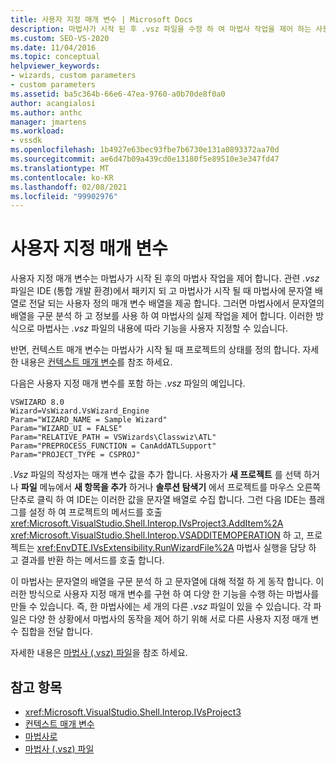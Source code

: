 ```yaml
---
title: 사용자 지정 매개 변수 | Microsoft Docs
description: 마법사가 시작 된 후 .vsz 파일을 수정 하 여 마법사 작업을 제어 하는 사용자 지정 매개 변수를 만드는 방법에 대해 알아봅니다.
ms.custom: SEO-VS-2020
ms.date: 11/04/2016
ms.topic: conceptual
helpviewer_keywords:
- wizards, custom parameters
- custom parameters
ms.assetid: ba5c364b-66e6-47ea-9760-a0b70de8f0a0
author: acangialosi
ms.author: anthc
manager: jmartens
ms.workload:
- vssdk
ms.openlocfilehash: 1b4927e63bec93fbe7b6730e131a0893372aa70d
ms.sourcegitcommit: ae6d47b09a439cd0e13180f5e89510e3e347fd47
ms.translationtype: MT
ms.contentlocale: ko-KR
ms.lasthandoff: 02/08/2021
ms.locfileid: "99902976"
---
```

# <a name="custom-parameters"></a>사용자 지정 매개 변수
사용자 지정 매개 변수는 마법사가 시작 된 후의 마법사 작업을 제어 합니다. 관련 *.vsz* 파일은 IDE (통합 개발 환경)에서 패키지 되 고 마법사가 시작 될 때 마법사에 문자열 배열로 전달 되는 사용자 정의 매개 변수 배열을 제공 합니다. 그러면 마법사에서 문자열의 배열을 구문 분석 하 고 정보를 사용 하 여 마법사의 실제 작업을 제어 합니다. 이러한 방식으로 마법사는 *.vsz* 파일의 내용에 따라 기능을 사용자 지정할 수 있습니다.

 반면, 컨텍스트 매개 변수는 마법사가 시작 될 때 프로젝트의 상태를 정의 합니다. 자세한 내용은 [컨텍스트 매개 변수](../../extensibility/internals/context-parameters.md)를 참조 하세요.

 다음은 사용자 지정 매개 변수를 포함 하는 *.vsz* 파일의 예입니다.

```
VSWIZARD 8.0
Wizard=VsWizard.VsWizard_Engine
Param="WIZARD_NAME = Sample Wizard"
Param="WIZARD_UI = FALSE"
Param="RELATIVE_PATH = VSWizards\Classwiz\ATL"
Param="PREPROCESS_FUNCTION = CanAddATLSupport"
Param="PROJECT_TYPE = CSPROJ"
```

 *.Vsz* 파일의 작성자는 매개 변수 값을 추가 합니다. 사용자가 **새 프로젝트** 를 선택 하거나 **파일** 메뉴에서 **새 항목을 추가** 하거나 **솔루션 탐색기** 에서 프로젝트를 마우스 오른쪽 단추로 클릭 하 여 IDE는 이러한 값을 문자열 배열로 수집 합니다. 그런 다음 IDE는 플래그를 설정 하 여 프로젝트의 메서드를 호출 <xref:Microsoft.VisualStudio.Shell.Interop.IVsProject3.AddItem%2A> <xref:Microsoft.VisualStudio.Shell.Interop.VSADDITEMOPERATION> 하 고, 프로젝트는 <xref:EnvDTE.IVsExtensibility.RunWizardFile%2A> 마법사 실행을 담당 하 고 결과를 반환 하는 메서드를 호출 합니다.

 이 마법사는 문자열의 배열을 구문 분석 하 고 문자열에 대해 적절 하 게 동작 합니다. 이러한 방식으로 사용자 지정 매개 변수를 구현 하 여 다양 한 기능을 수행 하는 마법사를 만들 수 있습니다. 즉, 한 마법사에는 세 개의 다른 *.vsz* 파일이 있을 수 있습니다. 각 파일은 다양 한 상황에서 마법사의 동작을 제어 하기 위해 서로 다른 사용자 지정 매개 변수 집합을 전달 합니다.

 자세한 내용은 [마법사 (.vsz) 파일](../../extensibility/internals/wizard-dot-vsz-file.md)을 참조 하세요.

## <a name="see-also"></a>참고 항목
- <xref:Microsoft.VisualStudio.Shell.Interop.IVsProject3>
- [컨텍스트 매개 변수](../../extensibility/internals/context-parameters.md)
- [마법사로](../../extensibility/internals/wizards.md)
- [마법사 (.vsz) 파일](../../extensibility/internals/wizard-dot-vsz-file.md)
